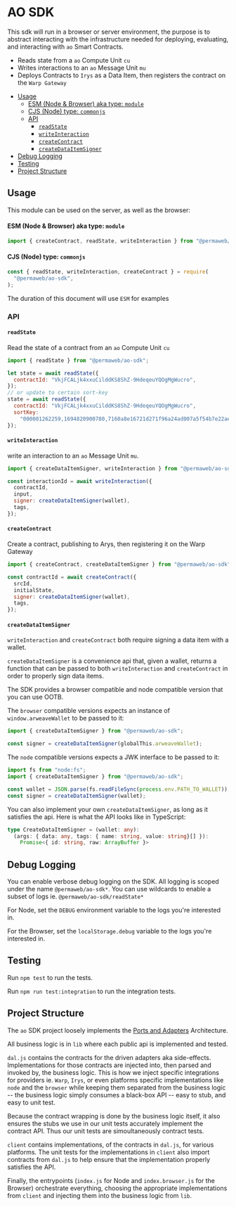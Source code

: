 # AO SDK

This sdk will run in a browser or server environment, the purpose is to abstract
interacting with the infrastructure needed for deploying, evaluating, and
interacting with `ao` Smart Contracts.

- Reads state from a `ao` Compute Unit `cu`
- Writes interactions to an `ao` Message Unit `mu`
- Deploys Contracts to `Irys` as a Data Item, then registers the contract on the
  `Warp Gateway`

<!-- toc -->

- [Usage](#usage)
    - [ESM (Node & Browser) aka type: `module`](#esm-node--browser-aka-type-module)
    - [CJS (Node) type: `commonjs`](#cjs-node-type-commonjs)
  - [API](#api)
    - [`readState`](#readstate)
    - [`writeInteraction`](#writeinteraction)
    - [`createContract`](#createcontract)
    - [`createDataItemSigner`](#createdataitemsigner)
- [Debug Logging](#debug-logging)
- [Testing](#testing)
- [Project Structure](#project-structure)

<!-- tocstop -->

## Usage

This module can be used on the server, as well as the browser:

#### ESM (Node & Browser) aka type: `module`

```js
import { createContract, readState, writeInteraction } from "@permaweb/ao-sdk";
```

#### CJS (Node) type: `commonjs`

```js
const { readState, writeInteraction, createContract } = require(
  "@permaweb/ao-sdk",
);
```

The duration of this document will use `ESM` for examples

### API

#### `readState`

Read the state of a contract from an `ao` Compute Unit `cu`

```js
import { readState } from "@permaweb/ao-sdk";

let state = await readState({
  contractId: "VkjFCALjk4xxuCilddKS8ShZ-9HdeqeuYQOgMgWucro",
});
// or update to certain sort-key
state = await readState({
  contractId: "VkjFCALjk4xxuCilddKS8ShZ-9HdeqeuYQOgMgWucro",
  sortKey:
    "000001262259,1694820900780,7160a8e16721d271f96a24ad007a5f54b7e22ae49363652eb7356464fcbb09ed",
});
```

#### `writeInteraction`

write an interaction to an `ao` Message Unit `mu`.

```js
import { createDataItemSigner, writeInteraction } from "@permaweb/ao-sdk";

const interactionId = await writeInteraction({
  contractId,
  input,
  signer: createDataItemSigner(wallet),
  tags,
});
```

#### `createContract`

Create a contract, publishing to Arys, then registering it on the Warp Gateway

```js
import { createContract, createDataItemSigner } from "@permaweb/ao-sdk";

const contractId = await createContract({
  srcId,
  initialState,
  signer: createDataItemSigner(wallet),
  tags,
});
```

#### `createDataItemSigner`

`writeInteraction` and `createContract` both require signing a data item with a
wallet.

`createDataItemSigner` is a convenience api that, given a wallet, returns a
function that can be passed to both `writeInteraction` and `createContract` in
order to properly sign data items.

The SDK provides a browser compatible and node compatible version that you can
use OOTB.

The `browser` compatible versions expects an instance of `window.arweaveWallet`
to be passed to it:

```js
import { createDataItemSigner } from "@permaweb/ao-sdk";

const signer = createDataItemSigner(globalThis.arweaveWallet);
```

The `node` compatible versions expects a JWK interface to be passed to it:

```js
import fs from "node:fs";
import { createDataItemSigner } from "@permaweb/ao-sdk";

const wallet = JSON.parse(fs.readFileSync(process.env.PATH_TO_WALLET));
const signer = createDataItemSigner(wallet);
```

You can also implement your own `createDataItemSigner`, as long as it satisfies
the api. Here is what the API looks like in TypeScript:

```ts
type CreateDataItemSigner = (wallet: any):
  (args: { data: any, tags: { name: string, value: string}[] }):
    Promise<{ id: string, raw: ArrayBuffer }>
```

## Debug Logging

You can enable verbose debug logging on the SDK. All logging is scoped under the
name `@permaweb/ao-sdk*`. You can use wildcards to enable a subset of logs ie.
`@permaweb/ao-sdk/readState*`

For Node, set the `DEBUG` environment variable to the logs you're interested in.

For the Browser, set the `localStorage.debug` variable to the logs you're
interested in.

## Testing

Run `npm test` to run the tests.

Run `npm run test:integration` to run the integration tests.

## Project Structure

The `ao` SDK project loosely implements the
[Ports and Adapters](https://medium.com/idealo-tech-blog/hexagonal-ports-adapters-architecture-e3617bcf00a0)
Architecture.

All business logic is in `lib` where each public api is implemented and tested.

`dal.js` contains the contracts for the driven adapters aka side-effects.
Implementations for those contracts are injected into, then parsed and invoked
by, the business logic. This is how we inject specific integrations for
providers ie. `Warp`, `Irys`, or even platforms specific implementations like
`node` and the `browser` while keeping them separated from the business logic --
the business logic simply consumes a black-box API -- easy to stub, and easy to
unit test.

Because the contract wrapping is done by the business logic itself, it also
ensures the stubs we use in our unit tests accurately implement the contract
API. Thus our unit tests are simoultaneously contract tests.

`client` contains implementations, of the contracts in `dal.js`, for various
platforms. The unit tests for the implementations in `client` also import
contracts from `dal.js` to help ensure that the implementation properly
satisfies the API.

Finally, the entrypoints (`index.js` for Node and `index.browser.js` for the
Browser) orchestrate everything, choosing the appropriate implementations from
`client` and injecting them into the business logic from `lib`.
